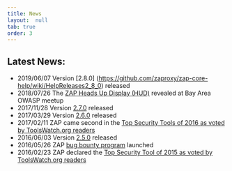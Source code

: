 ```yaml
---
title: News
layout:  null
tab: true
order: 3
---
```


## Latest News:

* 2019/06/07 Version [2.8.0] (https://github.com/zaproxy/zap-core-help/wiki/HelpReleases2_8_0) released
* 2018/07/26 The [ZAP Heads Up Display (HUD)](https://github.com/zaproxy/zap-hud) revealed at Bay Area OWASP meetup
* 2017/11/28 Version [2.7.0](https://github.com/zaproxy/zap-core-help/wiki/HelpReleases2_7_0) released
* 2017/03/29 Version [2.6.0](https://github.com/zaproxy/zap-core-help/wiki/HelpReleases2_6_0) released
* 2017/02/11 ZAP came second in the [Top Security Tools of 2016 as voted by ToolsWatch.org readers](http://www.toolswatch.org/2017/02/2016-top-security-tools-as-voted-by-toolswatch-org-readers/)
* 2016/06/03 Version [2.5.0](https://github.com/zaproxy/zap-core-help/wiki/HelpReleases2_5_0) released
* 2016/05/26 ZAP [bug bounty program](https://bugcrowd.com/owaspzap) launched
* 2016/02/23 ZAP declared the [Top Security Tool of 2015 as voted by ToolsWatch.org readers](http://www.toolswatch.org/2016/02/2015-top-security-tools-as-voted-by-toolswatch-org-readers/)
